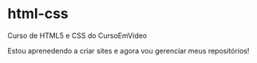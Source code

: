 # html-css
 Curso de HTML5 e CSS do CursoEmVideo

Estou aprenedendo a criar sites e agora vou gerenciar meus repositórios!